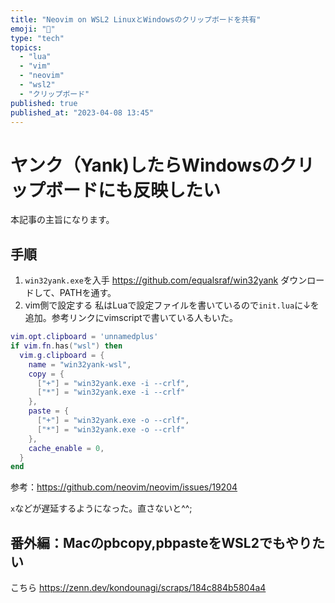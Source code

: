 ```yaml
---
title: "Neovim on WSL2 LinuxとWindowsのクリップボードを共有"
emoji: "🚀"
type: "tech"
topics:
  - "lua"
  - "vim"
  - "neovim"
  - "wsl2"
  - "クリップボード"
published: true
published_at: "2023-04-08 13:45"
---
```


# ヤンク（Yank)したらWindowsのクリップボードにも反映したい

本記事の主旨になります。

## 手順

1. `win32yank.exe`を入手
https://github.com/equalsraf/win32yank
ダウンロードして、PATHを通す。
2. vim側で設定する
私はLuaで設定ファイルを書いているので`init.lua`に↓を追加。参考リンクにvimscriptで書いている人もいた。

```lua:init.lua
vim.opt.clipboard = 'unnamedplus'
if vim.fn.has("wsl") then
  vim.g.clipboard = {
    name = "win32yank-wsl",
    copy = {
      ["+"] = "win32yank.exe -i --crlf",
      ["*"] = "win32yank.exe -i --crlf"
    },
    paste = {
      ["+"] = "win32yank.exe -o --crlf",
      ["*"] = "win32yank.exe -o --crlf"
    },
    cache_enable = 0,
  }
end
```

参考：https://github.com/neovim/neovim/issues/19204

`x`などが遅延するようになった。直さないと^^;

## 番外編：Macのpbcopy,pbpasteをWSL2でもやりたい

こちら
https://zenn.dev/kondounagi/scraps/184c884b5804a4